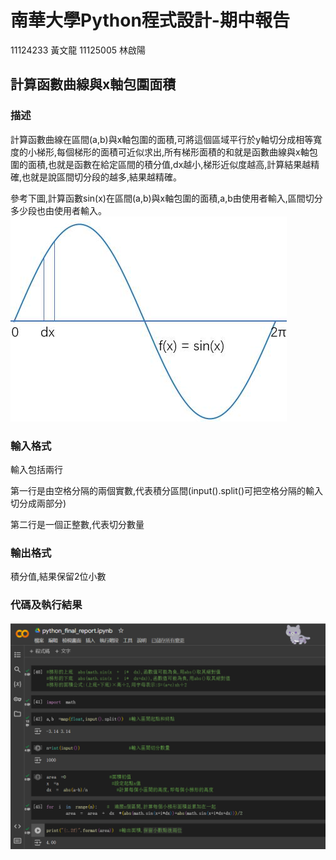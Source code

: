 # 南華大學Python程式設計-期中報告
11124233 黃文龍 11125005 林啟陽
## 計算函數曲線與x軸包圍面積
### 描述
計算函數曲線在區間(a,b)與x軸包圍的面積,可將這個區域平行於y軸切分成相等寬度的小梯形,每個梯形的面積可近似求出,所有梯形面積的和就是函數曲線與x軸包圍的面積,也就是函數在給定區間的積分值,dx越小,梯形近似度越高,計算結果越精確,也就是說區間切分段的越多,結果越精確。

參考下圖,計算函數sin(x)在區間(a,b)與x軸包圍的面積,a,b由使用者輸入,區間切分多少段也由使用者輸入。
![image](https://github.com/Lanco332/python-final-report/blob/main/1.png)
### 輸入格式
輸入包括兩行

第一行是由空格分隔的兩個實數,代表積分區間(input().split()可把空格分隔的輸入切分成兩部分)

第二行是一個正整數,代表切分數量
### 輸出格式
積分值,結果保留2位小數
### 代碼及執行結果
![image](https://github.com/Lanco332/python-final-report/blob/main/0.png)

